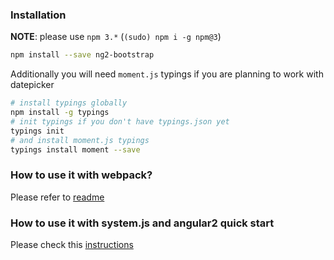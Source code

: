 ### Installation

**NOTE**: please use `npm 3.*` (`(sudo) npm i -g npm@3`)

```bash
npm install --save ng2-bootstrap
```

Additionally you will need `moment.js` typings if you are planning to work with datepicker

```bash
# install typings globally
npm install -g typings
# init typings if you don't have typings.json yet
typings init
# and install moment.js typings
typings install moment --save
```

### How to use it with webpack?

Please refer to [readme](https://github.com/valor-software/ng2-bootstrap#with-webpack-angularclassangular2-webpack-starter)

### How to use it with system.js and angular2 quick start

Please check this [instructions](https://github.com/valor-software/ng2-bootstrap#quick-start)
